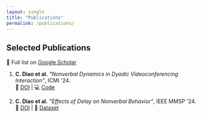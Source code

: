 ```yaml
---
layout: single
title: "Publications"
permalink: /publications/
---
```


## Selected Publications
🔗 Full list on [Google Scholar](https://scholar.google.com/citations?user=your-id)

1. **C. Diao et al.** *"Nonverbal Dynamics in Dyadic Videoconferencing Interaction"*, ICMI '24.  
   📄 [DOI](https://doi.org/10.1145/3678957.3685733) | 💻 [Code](https://github.com/your-repo)

2. **C. Diao et al.** *"Effects of Delay on Nonverbal Behavior"*, IEEE MMSP '24.  
   📄 [DOI](https://doi.org/10.1109/MMSP61759.2024.10743300) | 📂 [Dataset](https://your-dataset-link)
